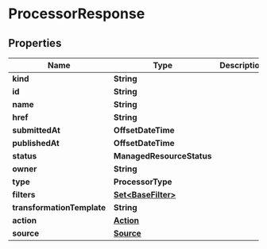 

# ProcessorResponse


## Properties

Name | Type | Description | Notes
------------ | ------------- | ------------- | -------------
**kind** | **String** |  |  [optional]
**id** | **String** |  |  [optional]
**name** | **String** |  |  [optional]
**href** | **String** |  |  [optional]
**submittedAt** | **OffsetDateTime** |  |  [optional]
**publishedAt** | **OffsetDateTime** |  |  [optional]
**status** | **ManagedResourceStatus** |  |  [optional]
**owner** | **String** |  |  [optional]
**type** | **ProcessorType** |  |  [optional]
**filters** | [**Set&lt;BaseFilter&gt;**](BaseFilter.md) |  |  [optional]
**transformationTemplate** | **String** |  |  [optional]
**action** | [**Action**](Action.md) |  |  [optional]
**source** | [**Source**](Source.md) |  |  [optional]



